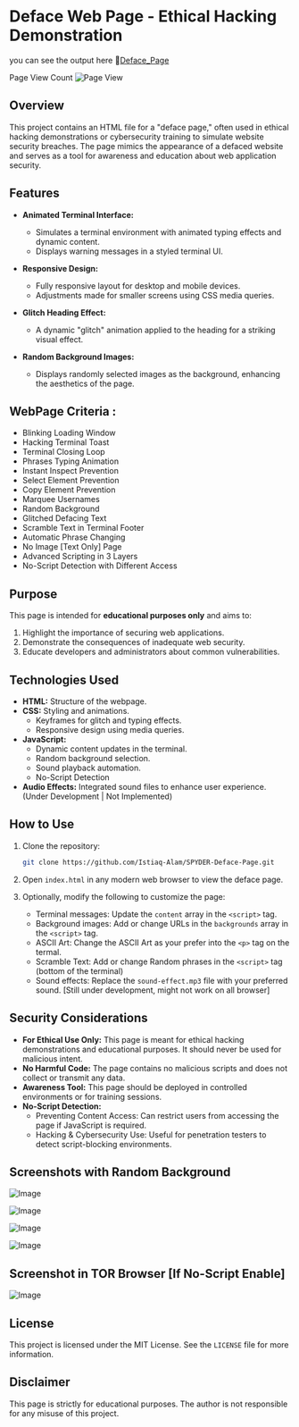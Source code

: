 # Deface Web Page - Ethical Hacking Demonstration
you can see the output here 🔗[Deface_Page](https://istiaq-alam.github.io/SPYDER-Deface-Page/)

Page View Count   ![Page View](https://hits.sh/https://istiaq-alam.github.io/SPYDER-Deface-Page.svg?style=flat-square)

## Overview
This project contains an HTML file for a "deface page," often used in ethical hacking demonstrations or cybersecurity training to simulate website security breaches. The page mimics the appearance of a defaced website and serves as a tool for awareness and education about web application security.

## Features

- **Animated Terminal Interface:**
  - Simulates a terminal environment with animated typing effects and dynamic content.
  - Displays warning messages in a styled terminal UI.

- **Responsive Design:**
  - Fully responsive layout for desktop and mobile devices.
  - Adjustments made for smaller screens using CSS media queries.

- **Glitch Heading Effect:**
  - A dynamic "glitch" animation applied to the heading for a striking visual effect.

- **Random Background Images:**
  - Displays randomly selected images as the background, enhancing the aesthetics of the page.

## WebPage Criteria :
- Blinking Loading Window
- Hacking Terminal Toast
- Terminal Closing Loop
- Phrases Typing Animation  
- Instant Inspect Prevention
- Select Element Prevention
- Copy Element Prevention
- Marquee Usernames
- Random Background
- Glitched Defacing Text
- Scramble Text in Terminal Footer 
- Automatic Phrase Changing 
- No Image [Text Only] Page
- Advanced Scripting in 3 Layers
- No-Script Detection with Different Access


## Purpose
This page is intended for **educational purposes only** and aims to:

1. Highlight the importance of securing web applications.
2. Demonstrate the consequences of inadequate web security.
3. Educate developers and administrators about common vulnerabilities.


## Technologies Used

- **HTML:** Structure of the webpage.
- **CSS:** Styling and animations.
  - Keyframes for glitch and typing effects.
  - Responsive design using media queries.
- **JavaScript:**
  - Dynamic content updates in the terminal.
  - Random background selection.
  - Sound playback automation.
  - No-Script Detection
- **Audio Effects:** Integrated sound files to enhance user experience.  (Under Development | Not Implemented)

## How to Use

1. Clone the repository:
   ```bash
   git clone https://github.com/Istiaq-Alam/SPYDER-Deface-Page.git
   ```

2. Open `index.html` in any modern web browser to view the deface page.

3. Optionally, modify the following to customize the page:
   - Terminal messages: Update the `content` array in the `<script>` tag.
   - Background images: Add or change URLs in the `backgrounds` array in the `<script>` tag.
   - ASCII Art: Change the ASCII Art as your prefer into the `<p>` tag on the termal.
   - Scramble Text: Add or change Random phrases in the `<script>` tag (bottom of the terminal) 
   - Sound effects: Replace the `sound-effect.mp3` file with your preferred sound. [Still under development, might not work on all browser] 

## Security Considerations

- **For Ethical Use Only:** This page is meant for ethical hacking demonstrations and educational purposes. It should never be used for malicious intent.
- **No Harmful Code:** The page contains no malicious scripts and does not collect or transmit any data.
- **Awareness Tool:** This page should be deployed in controlled environments or for training sessions.
- **No-Script Detection:**
  - Preventing Content Access: Can restrict users from accessing the page if JavaScript is required.
  - Hacking & Cybersecurity Use: Useful for penetration testers to detect script-blocking environments.

## Screenshots with Random Background 
![Image](https://github.com/user-attachments/assets/2a41dd40-fb16-4ed8-b340-8a9ae9f822cc)

![Image](https://github.com/user-attachments/assets/7a8922ae-7177-497e-8151-90d4169f26d0)

![Image](https://github.com/user-attachments/assets/4019b96d-99bc-443f-8d9b-4e4434e80d96)

![Image](https://github.com/user-attachments/assets/0af89504-f8f5-4177-9b0b-506f16240504)

## Screenshot in TOR Browser [If No-Script Enable]
![Image](https://github.com/user-attachments/assets/7da34e2c-8ec1-400b-b03d-58d2df5be2bc)

## License
This project is licensed under the MIT License. See the `LICENSE` file for more information.

## Disclaimer
This page is strictly for educational purposes. The author is not responsible for any misuse of this project.
